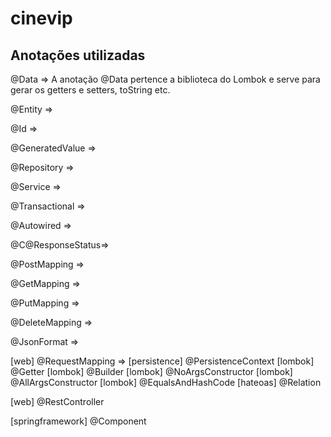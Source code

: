 # cinevip


## Anotações utilizadas

@Data => A anotação @Data pertence a biblioteca do Lombok e serve para gerar os getters e setters, toString etc.

@Entity =>

@Id =>

@GeneratedValue =>

@Repository =>

@Service =>

@Transactional =>

@Autowired =>

@C@ResponseStatus=>

@PostMapping =>

@GetMapping =>

@PutMapping => 

@DeleteMapping => 

@JsonFormat =>

[web]    @RequestMapping =>
[persistence] 	@PersistenceContext
[lombok] 	    @Getter
[lombok] 	    @Builder
[lombok] 	    @NoArgsConstructor
[lombok] 	    @AllArgsConstructor
[lombok]        @EqualsAndHashCode
[hateoas]       @Relation

[web]    @RestController

[springframework]   @Component